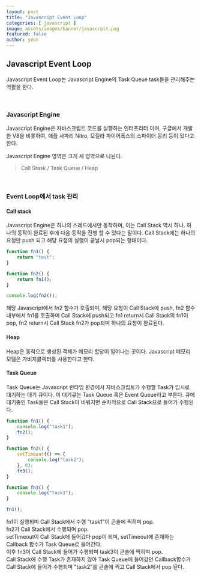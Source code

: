 ```yaml
---
layout: post
title: "Javascript Event Loop" 
categories: [ javascript ]
image: assets/images/banner/javascrpit.png
featured: false
author: yeon
---
```



## Javascript Event Loop

Javascript Event Loop는 Javascript Engine의 Task Queue task들을 관리해주는 역활을 한다.

<br>


### Javascript Engine
Javascript Engine은 자바스크립트 코드를 실행하는 인터프리터 이며, 
구글에서 개발한 V8을 비롯하여, 애플 사파리 Nitro, 모질라 파이어폭스의 스파이더 몽키 등이 있다고 한다. <br>

Javascript Engine 영역은 크게 세 영역으로 나뉜다.
> Call Stask / Task Queue / Heap

<br>

### Event Loop에서 task 관리
#### Call stack
Javascript Engine은 하나의 스레드에서만 동작하며, 이는 Call Stack 역시 하나. 하나의 동작이 완료된 후에 다음 동작을 진행 할 수 있다는 말이다. Call Stack에는 하나의 요청만 push 되고 해당 요청의 실행이 끝날시 pop되는 형태이다.


```javascript
function fn1() {
    return "test";
}

function fn2() {
    return fn1();
}

console.log(fn2());

```

해당 Javascript에서 fn2 함수가 호출되며, 해당 요청이 Call Stack에 push, fn2 함수 내부에서 fn1를 호출하며 Call Stack에 push되고 fn1 return시 Call Stack의 fn1이 pop, fn2 return시 Call Stack fn2가 pop되며 하나의 요청이 완료된다.

#### Heap
Heap은 동적으로 생성된 객체가 메모리 할당이 일어나는 곳이다. Javascript 메모리 모델은 가비지콜렉터를 사용한다고 한다.

#### Task Queue
Task Queue는 Javascript 런타임 환경에서 자바스크립트가 수행할 Task가 임시로 대기하는 대기 큐이다. 
이 대기큐는 Task Queue 혹은 Event Queue라고 부른다. 큐에 대기중인 Task들은 Call Stack이 비워지면 순차적으로 Call Stack으로 들어가 수행된다.

```javascript
function fn1() {
    console.log("task1");
    fn2();
}

function fn2() {
    setTimeout(() => {
        console.log("task2");
    }, 0);
    fn3();
}

function fn3() {
    console.log("task3");
}

fn1();
```

fn1이 실행되며 Call Stack에서 수행 "task1"이 콘솔에 찍히며 pop. <br>
fn2가 Call Stack에서 수행되며 pop. <br>
setTimeout이 Call Stack에 들어갔다 pop이 되며, setTimeout에 존재하는 Callback 함수가 Task Queue로 들어간다. <br>
이후 fn3이 Call Stack에 들어가 수행되며 task3이 콘솔에 찍히며 pop. <br>
Call Stack에 수행 Task가 존재하지 않아 Task Queue에 들어갔던 Callback함수가 Call Stack에 들어가 수행되며 "task2"를 콘솔에 찍고 Call Stack에서 pop 된다.



<br><br><br>